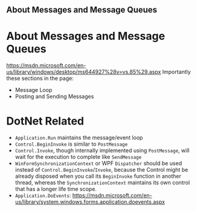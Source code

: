## About Messages and Message Queues

# About Messages and Message Queues
https://msdn.microsoft.com/en-us/library/windows/desktop/ms644927%28v=vs.85%29.aspx
Importantly these sections in the page:
- Message Loop
- Posting and Sending Messages

# DotNet Related
- `Application.Run` maintains the message/event loop
- `Control.BeginInvoke` is similar to `PostMessage`
- `Control.Invoke`, though internally implemented using `PostMessage`, will wait for the execution to complete like `SendMessage`
- `WinFormSynchronizationContext` or WPF `Dispatcher` should be used instead of `Control.BeginInvoke`/`Invoke`, because the Control might be already disposed when you call its `BeginInvoke` function in another thread, whereas the `SynchronizationContext` maintains its own control that has a longer life time scope.
- `Application.DoEvents`: https://msdn.microsoft.com/en-us/library/system.windows.forms.application.doevents.aspx